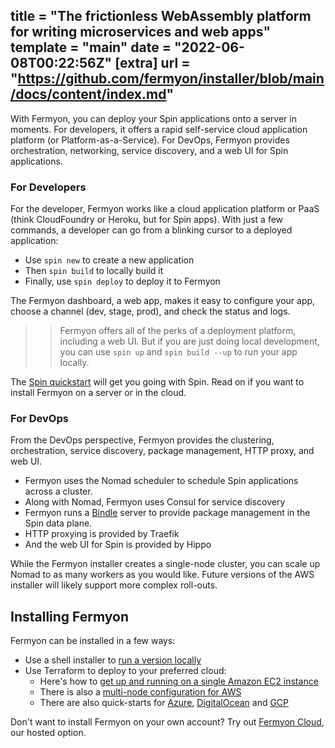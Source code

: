 title = "The frictionless WebAssembly platform for writing microservices and web apps"
template = "main"
date = "2022-06-08T00:22:56Z"
[extra]
url = "https://github.com/fermyon/installer/blob/main/docs/content/index.md"
---

With Fermyon, you can deploy your Spin applications onto a server in moments. For developers, it offers a rapid self-service cloud application platform (or Platform-as-a-Service). For DevOps, Fermyon provides orchestration, networking, service discovery, and a web UI for Spin applications.


### For Developers

For the developer, Fermyon works like a cloud application platform or PaaS (think CloudFoundry or Heroku, but for Spin apps). With just a few commands, a developer can go from a blinking cursor to a deployed application:

* Use `spin new` to create a new application
* Then `spin build` to locally build it
* Finally, use `spin deploy` to deploy it to Fermyon

The Fermyon dashboard, a web app, makes it easy to configure your app, choose a channel (dev, stage, prod), and check the status and logs.

>> Fermyon offers all of the perks of a deployment platform, including a web UI. But if you are just doing local development, you can use `spin up` and `spin build --up` to run your app locally.

The [Spin quickstart](https://developer.fermyon.com/spin) will get you going with Spin. Read on if you want to install Fermyon on a server or in the cloud.

### For DevOps

From the DevOps perspective, Fermyon provides the clustering, orchestration, service discovery, package management, HTTP proxy, and web UI.

* Fermyon uses the Nomad scheduler to schedule Spin applications across a cluster.
* Along with Nomad, Fermyon uses Consul for service discovery
* Fermyon runs a [Bindle](https://www.fermyon.com/blog/bindle-what-is-it) server to provide package management in the Spin data plane.
* HTTP proxying is provided by Traefik
* And the web UI for Spin is provided by Hippo

While the Fermyon installer creates a single-node cluster, you can scale up  Nomad to as many workers as you would like. Future versions of the AWS installer will likely support more complex roll-outs.

## Installing Fermyon

Fermyon can be installed in a few ways:

- Use a shell installer to [run a version locally](/quickstart-local)
- Use Terraform to deploy to your preferred cloud:
  - Here's how to [get up and running on a single Amazon EC2 instance](/quickstart-aws)
  - There is also a [multi-node configuration for AWS](https://github.com/fermyon/installer/tree/main/aws/terraform/multiple-nodes)
  - There are also quick-starts for [Azure](https://github.com/fermyon/installer/tree/main/azure/README.md),
    [DigitalOcean](https://github.com/fermyon/installer/tree/main/digitalocean/README.md) and [GCP](https://github.com/fermyon/installer/tree/main/gcp/README.md)

Don't want to install Fermyon on your own account? Try out [Fermyon Cloud](https://www.fermyon.com/cloud), our hosted option.
